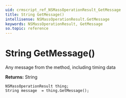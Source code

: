 ```yaml
---
uid: crmscript_ref_NSMassOperationResult_GetMessage
title: String GetMessage()
intellisense: NSMassOperationResult.GetMessage
keywords: NSMassOperationResult, GetMessage
so.topic: reference
---
```


# String GetMessage()

Any message from the method, including timing data

**Returns:** String

```crmscript
NSMassOperationResult thing;
String message  = thing.GetMessage();
```


